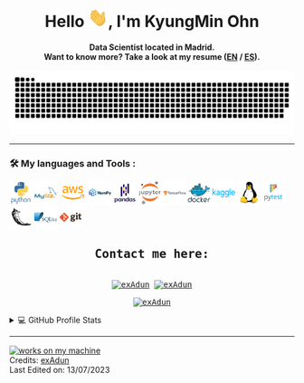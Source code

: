 <div align="center">
<h1 align="center">Hello <img width="35" src="https://github.com/exAdun/exAdun/blob/main/resources/img/wave.gif">, I'm KyungMin Ohn</h1>
<h4 align="center">Data Scientist located in Madrid. <br> Want to know more? Take a look at my resume (<a href="https://github.com/exAdun/exAdun/blob/main/resources/CV/KMO-CV_EN.pdf" target="_blank">EN</a> / <a href="https://github.com/exAdun/exAdun/blob/main/resources/CV/KMO-CV_ES.pdf" target="_blank">ES</a>).</h4>
</div>

<div align="center">
  <img  src="https://github.com/exAdun/exAdun/blob/main/resources/img/grid-snake.svg"
       alt="snake" /></a>
</div>

-----

### :hammer_and_wrench: My languages and Tools :

<div>
  <img src="https://github.com/devicons/devicon/blob/master/icons/python/python-original-wordmark.svg" title="Python" **alt="Python" width="40" height="40"/>
  <img src="https://github.com/devicons/devicon/blob/master/icons/mysql/mysql-original-wordmark.svg" title="MySQL"  alt="MySQL" width="40" height="40"/>&nbsp;
  <img src="https://github.com/devicons/devicon/blob/master/icons/amazonwebservices/amazonwebservices-plain-wordmark.svg" title="AWS" alt="AWS" width="40" height="40"/>&nbsp;
  <img src="https://github.com/devicons/devicon/blob/master/icons/numpy/numpy-original-wordmark.svg" title="Numpy" **alt="Numpy" width="40" height="40"/>
  <img src="https://github.com/devicons/devicon/blob/master/icons/pandas/pandas-original-wordmark.svg" title="Pandas" **alt="Pandas" width="40" height="40"/>
  <img src="https://github.com/devicons/devicon/blob/master/icons/jupyter/jupyter-original-wordmark.svg" title="Jupyter" **alt="Jupyter" width="40" height="40"/>
  <img src="https://github.com/devicons/devicon/blob/master/icons/tensorflow/tensorflow-original-wordmark.svg" title="TensorFlow" **alt="TensorFlow" width="40" height="40"/>
  <img src="https://github.com/devicons/devicon/blob/master/icons/docker/docker-original-wordmark.svg" title="Docker" **alt="Docker" width="40" height="40"/>
  <img src="https://github.com/devicons/devicon/blob/master/icons/kaggle/kaggle-original-wordmark.svg" title="Kaggle" **alt="Kaggle" width="40" height="40"/>
  <img src="https://github.com/devicons/devicon/blob/master/icons/linux/linux-original.svg" title="Linux" **alt="Linux" width="40" height="40"/>
  <img src="https://github.com/devicons/devicon/blob/master/icons/pytest/pytest-original-wordmark.svg" title="Pytest" **alt="Pytest" width="40" height="40"/>
  <img src="https://github.com/devicons/devicon/blob/master/icons/flask/flask-original.svg" title="Flask" **alt="Flask" width="40" height="40"/>
  <img src="https://github.com/devicons/devicon/blob/master/icons/sqlite/sqlite-original-wordmark.svg" title="SQLite" **alt="SQLite" width="40" height="40"/>
  <img src="https://github.com/devicons/devicon/blob/master/icons/git/git-original-wordmark.svg" title="Git" **alt="Git" width="40" height="40"/>
</div>

<div>
  <samp>
    <h2 align="center">Contact me here:</h2>
    <p align="center">
      <br/>
      <a href="https://www.linkedin.com/in/ohnkyungmin/" target="blank"><img align="center"
         src="https://img.shields.io/badge/linkedin-%231DA1F2.svg?style=for-the-badge&logo=linkedin&logoColor=white"
         alt="exAdun" height="30"/></a>
      <a href="mailto:ohnkyungmin@gmail.com" target="blank"><img align="center"
         src="https://img.shields.io/badge/gmail-EA4335.svg?style=for-the-badge&logo=gmail&logoColor=white"
         alt="exAdun" height="30"/></a>
    </p>
    <p align="center">
      <a href="https://instagram.com/exAdun" target="blank"><img align="center"
         src="https://img.shields.io/badge/instagram-%23E4405F.svg?style=for-the-badge&logo=Instagram&logoColor=white"
         alt="exAdun" height="30"/></a>
      <br>
    </p>
  </samp>
</div>

<details> 
  <summary>💻 GitHub Profile Stats</summary>
  <div>
  <samp>
    <h2 align="center"> Github stats </h2>
      <br/>
    <details open>
  <summary><h3>Languages</h3></summary>
            <p align="center">
        <a href="https://github.com/exAdun/">
          <img src="https://github-readme-stats.vercel.app/api/top-langs/?username=exAdun&langs_count=6&theme=gruvbox&layout=compact&hide_border=true"
          alt="exAdun :: overall Top Langs " /></a>
      </p>
        <p align="center">
          <a href="https://github.com/exAdun/">
          <img width="45%" src="https://github-profile-summary-cards.vercel.app/api/cards/repos-per-language?username=exAdun&theme=gruvbox&layout=compact&hide_border=true"
          alt="exAdun :: Top Langs by repo" />
          <img width="45%" src="https://github-profile-summary-cards.vercel.app/api/cards/most-commit-language?username=exAdun&theme=gruvbox&layout=compact&hide_border=true"
          alt="exAdun :: Top Langs by commit" />
          </a>
        </p>
</details>
    <details open>
  <summary><h3>stasistic</h3></summary>
        <p align="center">
          <a href="https://github.com/exAdun/">
          <img width="49.5%" src="https://github-readme-stats.vercel.app/api?username=exAdun&show_icons=true&theme=gruvbox&hide_border=true" />
          <img width="49.5%" src="https://github-readme-streak-stats.herokuapp.com/?user=exAdun&theme=gruvbox&hide_border=true" />
          </a>
       </p>
     <br>
     </samp>
  </div>    
</details>

-----
<a href="github.com/exAdun"><img align="center"
  src="https://forthebadge.com/images/badges/works-on-my-machine.svg" height="25"
  alt="works on my machine" /></a><br>
Credits: [exAdun](https://github.com/exAdun)<br>Last Edited on: 13/07/2023
